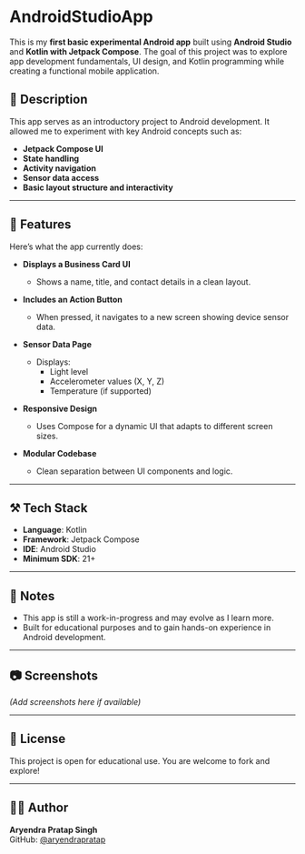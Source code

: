 # AndroidStudioApp

This is my **first basic experimental Android app** built using **Android Studio** and **Kotlin with Jetpack Compose**. The goal of this project was to explore app development fundamentals, UI design, and Kotlin programming while creating a functional mobile application.

## 🚀 Description

This app serves as an introductory project to Android development. It allowed me to experiment with key Android concepts such as:

- **Jetpack Compose UI**
- **State handling**
- **Activity navigation**
- **Sensor data access**
- **Basic layout structure and interactivity**

---

## 📱 Features

Here’s what the app currently does:

- **Displays a Business Card UI**
  - Shows a name, title, and contact details in a clean layout.

- **Includes an Action Button**
  - When pressed, it navigates to a new screen showing device sensor data.

- **Sensor Data Page**
  - Displays:
    - Light level
    - Accelerometer values (X, Y, Z)
    - Temperature (if supported)

- **Responsive Design**
  - Uses Compose for a dynamic UI that adapts to different screen sizes.

- **Modular Codebase**
  - Clean separation between UI components and logic.

---

## ⚒️ Tech Stack

- **Language**: Kotlin
- **Framework**: Jetpack Compose
- **IDE**: Android Studio
- **Minimum SDK**: 21+

---

## 📌 Notes

- This app is still a work-in-progress and may evolve as I learn more.
- Built for educational purposes and to gain hands-on experience in Android development.

---

## 📷 Screenshots

*(Add screenshots here if available)*

---

## 📄 License

This project is open for educational use. You are welcome to fork and explore!

---

## 🙋‍♂️ Author

**Aryendra Pratap Singh**  
GitHub: [@aryendrapratap](https://github.com/aryendrapratap)
